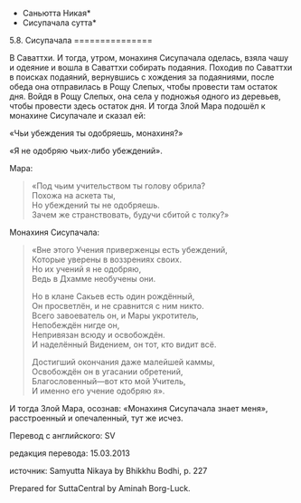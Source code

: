 * Саньютта Никая*
* Сисупачала сутта*

5\.8\. Сисупачала
\=\=\=\=\=\=\=\=\=\=\=\=\=\=\=

В Саваттхи\. И тогда, утром, монахиня Сисупачала оделась, взяла чашу и одеяние и вошла в Саваттхи собирать подаяния\. Походив по Саваттхи в поисках подаяний, вернувшись с хождения за подаяниями, после обеда она отправилась в Рощу Слепых, чтобы провести там остаток дня\. Войдя в Рощу Слепых, она села у подножья одного из деревьев, чтобы провести здесь остаток дня\. И тогда Злой Мара подошёл к монахине Сисупачале и сказал ей:

«Чьи убеждения ты одобряешь, монахиня?»

«Я не одобряю чьих\-либо убеждений»\.

Мара:

> «Под чьим учительством ты голову обрила?  
> Похожа на аскета ты,  
> Но убеждений ты не одобряешь\.  
> Зачем же странствовать, будучи сбитой с толку?»

Монахиня Сисупачала:

> «Вне этого Учения приверженцы есть убеждений,  
> Которые уверены в воззрениях своих\.  
> Но их учений я не одобряю,  
> Ведь в Дхамме необучены они\.  
>   
> Но в клане Сакьев есть один рождённый,  
> Он просветлён, и не сравнится с ним никто\.  
> Всего завоеватель он, и Мары укротитель,  
> Непобеждён нигде он,  
> Непривязан всюду и освобождён\.  
> И наделённый Видением, он тот, кто видит всё\.  
>   
> Достигший окончания даже малейшей каммы,  
> Освобождён он в угасании обретений,  
> Благословенный—вот кто мой Учитель,  
> И именно его учение одобряю я»\.

И тогда Злой Мара, осознав: «Монахиня Сисупачала знает меня», расстроенный и опечаленный, тут же исчез\.

Перевод с английского: SV

редакция перевода: 15\.03\.2013

источник: Samyutta Nikaya by Bhikkhu Bodhi, p\. 227

Prepared for SuttaCentral by Aminah Borg\-Luck\.